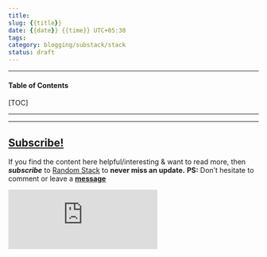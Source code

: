 ```yaml
---
title:
slug: {{title}}
date: {{date}} {{time}} UTC+05:30
tags: 
category: blogging/substack/stack
status: draft
---
```


***

<h4>Table of Contents</h4>
[TOC]

***


---
## [Subscribe!]()
If you find the content here helpful/interesting & want to read more, then _**subscribe**_ to [Random Stack](https://randomstack8.substack.com/) to **never miss an update.**
**PS:** Don’t hesitate to comment or leave a **[message](https://twitter.com/randomdots8)**
<div class="row">
	<iframe src="https://randomstack8.substack.com/embed" max-width="480" height="120" frameborder="0" scrolling="no" class="centred"></iframe>
	<br>
</div>